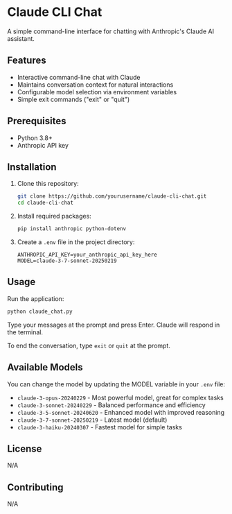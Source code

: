 # Claude CLI Chat

A simple command-line interface for chatting with Anthropic's Claude AI assistant.

## Features

- Interactive command-line chat with Claude
- Maintains conversation context for natural interactions
- Configurable model selection via environment variables
- Simple exit commands ("exit" or "quit")

## Prerequisites

- Python 3.8+
- Anthropic API key

## Installation

1. Clone this repository:
   ```bash
   git clone https://github.com/yourusername/claude-cli-chat.git
   cd claude-cli-chat
   ```

2. Install required packages:
   ```bash
   pip install anthropic python-dotenv
   ```

3. Create a `.env` file in the project directory:
   ```
   ANTHROPIC_API_KEY=your_anthropic_api_key_here
   MODEL=claude-3-7-sonnet-20250219
   ```

## Usage

Run the application:
```bash
python claude_chat.py
```

Type your messages at the prompt and press Enter. Claude will respond in the terminal.

To end the conversation, type `exit` or `quit` at the prompt.

## Available Models

You can change the model by updating the MODEL variable in your `.env` file:

- `claude-3-opus-20240229` - Most powerful model, great for complex tasks
- `claude-3-sonnet-20240229` - Balanced performance and efficiency
- `claude-3-5-sonnet-20240620` - Enhanced model with improved reasoning
- `claude-3-7-sonnet-20250219` - Latest model (default)
- `claude-3-haiku-20240307` - Fastest model for simple tasks

## License

N/A

## Contributing

N/A